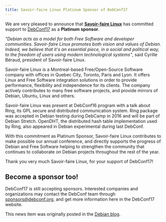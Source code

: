 ```yaml
---
title: Savoir-faire Linux Platinum Sponsor of DebConf17
---
```


We are very pleased to announce that [**Savoir-faire Linux**][] 
has committed support to [DebConf17][] as a **Platinum sponsor**.

*\"Debian acts as a model for both Free Software and developer
communities. Savoir-faire Linux promotes both vision and values of
Debian. Indeed, we believe that it\'s an essential piece, in a social
and political way, to the freedom of users using modern technological
systems\"*, said Cyrille Béraud, president of Savoir-faire Linux.


Savoir-faire Linux is a Montreal-based Free/Open-Source Software company
with offices in Quebec City, Toronto, Paris and Lyon. It offers Linux and
Free Software integration solutions in order to provide performance,
flexibility and independence for its clients. The company actively contributes
to many free software projects, and provide mirrors of Debian, Ubuntu, Linux
and others. 

Savoir-faire Linux was present at DebConf16 program with a talk about Ring, its
GPL secure and distributed communication system. Ring package was accepted in
Debian testing during DebCamp in 2016 and will be part of Debian Stretch.
OpenDHT, the distributed hash table implementation used by Ring, also appeared
in Debian experimental during last DebConf.

With this commitment as Platinum Sponsor, 
Savoir-faire Linux contributes to make possible our annual conference,
and directly supports the progress of Debian and Free Software 
helping to strengthen the community that continues to collaborate on 
Debian projects throughout the rest of the year.

Thank you very much Savoir-faire Linux, for your support of DebConf17!

## Become a sponsor too!

DebConf17 is still accepting sponsors. 
Interested companies and organizations may contact the DebConf team 
through [sponsors@debconf.org][], and
get more information here in the DebConf17 website.


This news item was originally posted in the [Debian blog][].

[**Savoir-faire Linux**]: https://www.savoirfairelinux.com/
[DebConf17]: https://debconf17.debconf.org/
[sponsors@debconf.org]: mailto:sponsors@debconf.org
[Debian blog]: https://bits.debian.org/2016/09/debconf17-organization-started.html

